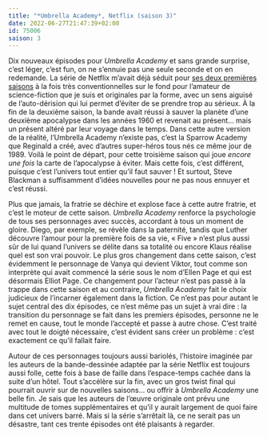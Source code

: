 ```yaml
---
title: "*Umbrella Academy*, Netflix (saison 3)"
date: 2022-06-27T21:47:39+02:00
id: 75006 
saison: 3
---
```


Dix nouveaux épisodes pour *Umbrella Academy* et sans grande surprise, c’est léger, c’est fun, on ne s’ennuie pas une seule seconde et on en redemande. La série de Netflix m’avait déjà séduit pour [ses deux premières saisons](https://voiretmanger.fr/umbrella-academy-blackman-netflix/) à la fois très conventionnelles sur le fond pour l’amateur de science-fiction que je suis et originales par la forme, avec un sens aiguisé de l’auto-dérision qui lui permet d’éviter de se prendre trop au sérieux. À la fin de la deuxième saison, la bande avait réussi à sauver la planète d’une deuxième apocalypse dans les années 1960 et revenait au présent… mais un présent altéré par leur voyage dans le temps. Dans cette autre version de la réalité, l’Umbrella Academy n’existe pas, c’est la Sparrow Academy que Reginald a créé, avec d’autres super-héros tous nés ce même jour de 1989. Voilà le point de départ, pour cette troisième saison qui joue *encore une fois* la carte de l’apocalypse à éviter. Mais cette fois, c’est différent, puisque c’est l’univers tout entier qu’il faut sauver ! Et surtout, Steve Blackman a suffisamment d’idées nouvelles pour ne pas nous ennuyer et c’est réussi.

Plus que jamais, la fratrie se déchire et explose face à cette autre fratrie, et c’est le moteur de cette saison. *Umbrella Academy* renforce la psychologie de tous ses personnages avec succès, accordant à tous un moment de gloire. Diego, par exemple, se révèle dans la paternité, tandis que Luther découvre l’amour pour la première fois de sa vie, « Five » n’est plus aussi sûr de lui quand l’univers se délite dans sa totalité ou encore Klaus réalise quel est son vrai pouvoir. Le plus gros changement dans cette saison, c’est évidemment le personnage de Vanya qui devient Viktor, tout comme son interprète qui avait commencé la série sous le nom d’Ellen Page et qui est désormais Elliot Page. Ce changement pour l’acteur n’est pas passé à la trappe dans cette saison et au contraire, *Umbrella Academy* fait le choix judicieux de l’incarner également dans la fiction. Ce n’est pas pour autant le sujet central des dix épisodes, ce n’est même pas un sujet à vrai dire : la transition du personnage se fait dans les premiers épisodes, personne ne le remet en cause, tout le monde l’accepté et passe à autre chose. C’est traité avec tout le doigté nécessaire, c’est évident sans créer un problème : c’est exactement ce qu’il fallait faire. 

Autour de ces personnages toujours aussi bariolés, l’histoire imaginée par les auteurs de la bande-dessinée adaptée par la série Netflix est toujours aussi folle, cette fois à base de faille dans l’espace-temps cachée dans la suite d’un hôtel. Tout s’accélère sur la fin, avec un gros twist final qui pourrait ouvrir sur de nouvelles saisons… ou offrir à *Umbrella Academy* une belle fin. Je sais que les auteurs de l’œuvre originale ont prévu une multitude de tomes supplémentaires et qu’il y aurait largement de quoi faire dans cet univers barré. Mais si la série s’arrêtait là, ce ne serait pas un désastre, tant ces trente épisodes ont été plaisants à regarder. 